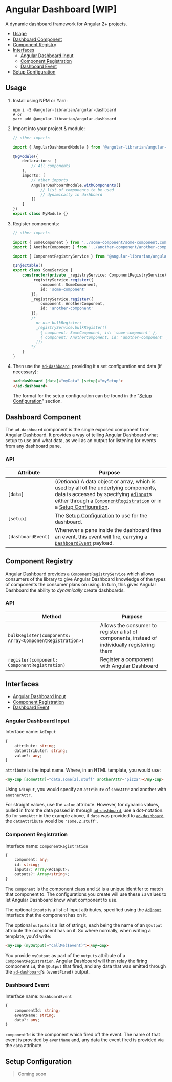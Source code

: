 # Angular Dashboard [WIP]

A dynamic dashboard framework for Angular 2+ projects.

- [Usage](#usage)
- [Dashboard Component](#dashboard-component)
- [Component Registry](#component-registry)
- [Interfaces](#interfaces)
    - [Angular Dashboard Input](#ad-input)
    - [Component Registration](#component-registration)
    - [Dashboard Event](#dashboard-event)
- [Setup Configuration](#setup-configuration)

## <a id="usage"></a>Usage

1. Install using NPM or Yarn:

    ```shell
    npm i -S @angular-librarian/angular-dashboard
    # or
    yarn add @angular-librarian/angular-dashboard
    ```
2. Import into your project & module:
    ```typescript
    // other imports

    import { AngularDashboardModule } from '@angular-librarian/angular-dashboard';

    @NgModule({
        declarations: [
            // All components
        ],
        imports: [
            // other imports
            AngularDashboardModule.withComponents([
                // list of components to be used
                // dynamically in dashboard
            ])
        ]
    })
    export class MyModule {}
    ```
3. Register components:
    ```typescript
    // other imports

    import { SomeComponent } from '../some-component/some-component.component.ts';
    import { AnotherComponent } from '../another-component/another-component.component.ts';

    import { ComponentRegistryService } from '@angular-librarian/angular-dashboard';

    @Injectable()
    export class SomeService {
        constructor(private _registryService: ComponentRegistryService) {
            _registryService.register({
                component: SomeComponent,
                id: 'some-component'
            });
            _registryService.register({
                component: AnotherComponent,
                id: 'another-component'
            });
            /*
              or use bulkRegister:
              _registryService.bulkRegister([
                { component: SomeComponent, id: 'some-component' },
                { component: AnotherComponent, id: 'another-component' }
              ]);
            */
        }
    }
    ```
4. Then use the [`ad-dashboard`](#ad-dashboard), providing it a set
    configuration and data
    (if necessary):
    ```html
    <ad-dashboard [data]="myData" [setup]="mySetup">
    </ad-dashboard>
    ```
    The format for the setup configuration can be found in the
    "[Setup Configuration](#setup-configuration)" section.

## <a id="ad-dashboard"></a>Dashboard Component

The `ad-dashboard` component is the single exposed component from Angular
Dashboard. It provides a way of telling Angular Dashboard what setup to use
and what data, as well as an output for listening for events from any dashboard
pane.

### API

Attribute|Purpose
---|---
`[data]`|(_Optional_) A data object or array, which is used by all of the underlying components, data is accessed by specifying [`AdInput`](#ad-input)s either through a [`ComponentRegistration`](#component-registration) or in a [Setup Configuration](#setup-configuration).
`[setup]`|The [Setup Configuration](#setup-configuration) to use for the dashboard.
`(dashboardEvent)`|Whenever a pane inside the dashboard fires an event, this event will fire, carrying a [`DashboardEvent`](#dashboard-event) payload.

## <a id="component-registry"></a>Component Registry

Angular Dashboard provides a `ComponentRegistryService` which allows consumers
of the library to give Angular Dashboard knowledge of the types of components
the consumer plans on using. In turn, this gives Angular Dashboard the ability
to _dynamically_ create dashboards.

### API

Method|Purpose
---|---
`bulkRegister(components: Array<ComponentRegistration>)`|Allows the consumer to register a list of components, instead of individually registering them
`register(component: ComponentRegistration)`|Register a component with Angular Dashboard

## <a id="interfaces"></a>Interfaces

- [Angular Dashboard Input](#ad-input)
- [Component Registration](#component-registration)
- [Dashboard Event](#dashboard-event)

### <a id="ad-input"></a>Angular Dashboard Input

Interface name: `AdInput`

```typescript
{
    attribute: string;
    dataAttribute?: string;
    value?: any;
}
```

`attribute` is the input name. Where, in an HTML template, you would use:

```html
<my-cmp [someAttr]="data.some[2].stuff" anotherAttr="pizza"></my-cmp>
```

Using `AdInput`, you would specify an `attribute` of `someAttr` and another
with `anotherAttr`.

For straight values, use the `value` attribute. However, for dynamic values,
pulled in from the data passed in through [`ad-dashboard`](#ad-dashboard),
use a dot-notation. So for `someAttr` in the example above, if `data` was
provided to [`ad-dashboard`](#ad-dashboard), the `dataAttribute` would be
`'some.2.stuff'`.

### <a id="component-registration"></a>Component Registration

Interface name: `ComponentRegistration`

```typescript
{
    component: any;
    id: string;
    inputs?: Array<AdInput>;
    outputs?: Array<string>;
}
```

The `component` is the component class and `id` is a unique identifer to
match that component to. The configurations you create will use these `id`
values to let Angular Dashboard know what component to use.

The optional `inputs` is a list of Input attributes, specified using the
[`AdInput`](#ad-input) interface that the component has on it.

The optional `outputs` is a list of strings, each being the name of an
`@Output` attribute the component has on it. So where normally, when
writing a template, you'd write:

```html
<my-cmp (myOutput)="callMe($event)"></my-cmp>
```

You provide `myOutput` as part of the `outputs` attribute of a
`ComponentRegistration`. Angular Dashboard will then relay the firing
component `id`, the `@Output` that fired, and any data that was emitted
through the [`ad-dashboard`](#ad-dashboard)'s `(eventFired)` output.

### <a id="dashboard-event"></a>Dashboard Event

Interface name: `DashboardEvent`

```typescript
{
    componentId: string;
    eventName: string;
    data?: any;
}
```

`componentId` is the component which fired off the event. The name of that
event is provided by `eventName` and, any data the event fired is provided
via the `data` attribute.

## <a id="setup-configuration"></a>Setup Configuration

> Coming soon